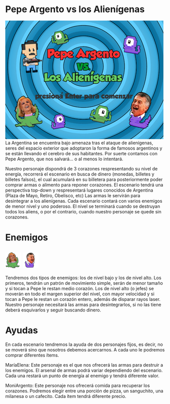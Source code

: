 # Pepe Argento vs los Alienígenas
<img src="assets/pantalla_titulo.jpg" width="500px" />
La Argentina se encuentra bajo amenaza tras el ataque de alienígenas, seres del espacio exterior que adoptaron la forma de famosos argentinos y se están llevando el cerebro de sus habitantes.
Por suerte contamos con Pepe Argento, que nos salvará... o al menos lo intentará.

Nuestro personaje dispondrá de 3 corazones respresentando su nivel de energía, recorrerá el escenario en busca de dinero (monedas, billetes y billetes falsos), el cual acumulará en su billetera para posteriormente poder comprar armas o alimento para reponer corazones. El escenario tendrá una perspectiva top-down y respresentará lugares conocidos de Argentina (Plaza de Mayo, Retiro, Obelisco, etc) Las armas le servirán para desintegrar a los alienígenas. Cada escenario contará con varios enemigos de menor nivel y uno poderoso. El nivel se terminará cuando se destruyan todos los aliens, o por el contrario, cuando nuestro personaje se quede sin corazones.

# Enemigos
<img src="assets/mirtha_der.png" width="50px" /> <img src="assets/macri_der.png" width="50px" />
-----
Tendremos dos tipos de enemigos: los de nivel bajo y los de nivel alto. Los primeros, tendrán un patrón de movimiento simple, serán de menor tamaño y si tocan a Pepe le restan medio corazón. Los de nivel alto (o jefes) se moverán en todo el margen superior del nivel, con mayor velocidad y si tocan a Pepe le restan un corazón entero, además de disparar rayos laser. Nuestro personaje necesitará las armas para desintegrarlos, si no las tiene deberá esquivarlos y seguir buscando dinero.

# Ayudas

En cada escenario tendremos la ayuda de dos personajes fijos, es decir, no se moverá sino que nosotros debemos acercarnos. A cada uno le podremos comprar diferentes ítems.

MaríaElena: Este personaje es el que nos ofrecerá las armas para destruir a los enemigos. El arsenal de armas podrá variar dependiendo del escenario. Cada una restará un punto de energía al enemigo y tendrá diferente valor.

MoniArgento: Este personaje nos ofrecerá comida para recuperar los corazones. Podremos elegir entre una porción de pizza, un sanguchito, una milanesa o un cafecito. Cada ítem tendrá diferente precio.
